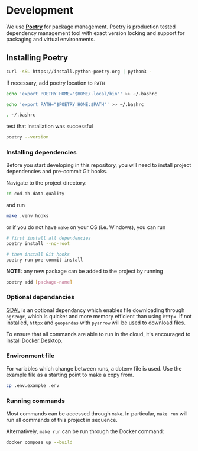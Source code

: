 # Development

We use **[Poetry](https://python-poetry.org/)** for package management.
Poetry is production tested dependency management
tool with exact version locking and support
for packaging and virtual environments.

## Installing Poetry

```bash
curl -sSL https://install.python-poetry.org | python3 -
```

If necessary, add poetry location to `PATH`

```bash
echo 'export POETRY_HOME="$HOME/.local/bin"' >> ~/.bashrc

echo 'export PATH="$POETRY_HOME:$PATH"' >> ~/.bashrc

. ~/.bashrc
```

test that installation was successful

```bash
poetry --version
```

### Installing dependencies

Before you start developing in this repository,
you will need to install project dependencies and pre-commit Git hooks.

Navigate to the project directory:

```bash
cd cod-ab-data-quality
```

and run

```bash
make .venv hooks
```

or if you do not have `make` on your OS (i.e. Windows), you can run

```bash
# first install all dependencies
poetry install --no-root

# then install Git hooks
poetry run pre-commit install
```

**NOTE:** any new package can be added to the project by running

```bash
poetry add [package-name]
```

### Optional dependancies

[GDAL](https://gdal.org/download.html) is an optional dependancy which enables file
downloading through `ogr2ogr`,
which is quicker and more memory efficient than using `httpx`.
If not installed,
`httpx` and `geopandas` with `pyarrow` will be used to download files.

To ensure that all commands are able to run in the cloud, it's encouraged to install
[Docker Desktop](https://www.docker.com/products/docker-desktop/).

### Environment file

For variables which change between runs, a dotenv file is used.
Use the example file as a starting point to make a copy from.

```bash
cp .env.example .env
```

### Running commands

Most commands can be accessed through `make`.
In particular, `make run` will run all commands of this project in sequence.

Alternatively, `make run` can be run through the Docker command:

```bash
docker compose up --build
```
